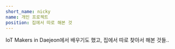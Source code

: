 ```yaml
---
short_name: nicky
name: 개인 프로젝트
position: 집에서 따로 해본 것
---
```

IoT Makers in Daejeon에서 배우기도 했고, 집에서 따로 찾아서 해본 것들..